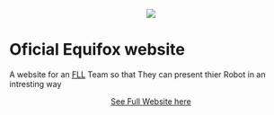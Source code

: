 <p align="center">
  <img src="https://teamequifox.netlify.com/img/log.png" />
 </p>
<h1> Oficial Equifox website </h1>
<p>A website for an <acronym title="First Lego League"><a href="http://firstlegoleague.org/">FLL</a></acronym> Team so that 
They can present thier Robot in an intresting way</p>
<p align="center">
  <a href="teamequifox.netlify.com">See Full Website here</a>
</p>
